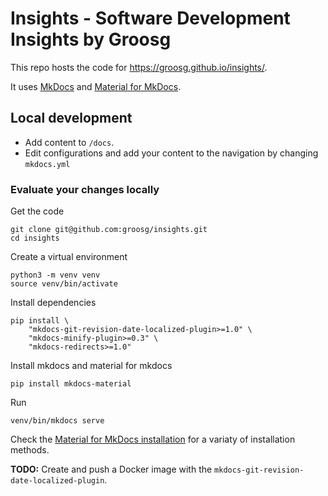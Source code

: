 # Insights - Software Development Insights by Groosg

This repo hosts the code for https://groosg.github.io/insights/.

It uses [MkDocs](https://www.mkdocs.org/getting-started/) and [Material for
MkDocs](https://squidfunk.github.io/mkdocs-material/getting-started/).

## Local development

- Add content to `/docs`.
- Edit configurations and add your content to the navigation by changing
`mkdocs.yml`

### Evaluate your changes locally

Get the code

```shell
git clone git@github.com:groosg/insights.git
cd insights
```

Create a virtual environment

```shell
python3 -m venv venv
source venv/bin/activate
```

Install dependencies

```shell
pip install \
    "mkdocs-git-revision-date-localized-plugin>=1.0" \
    "mkdocs-minify-plugin>=0.3" \
    "mkdocs-redirects>=1.0"
```

Install mkdocs and material for mkdocs

```shell
pip install mkdocs-material
```

Run

```shell
venv/bin/mkdocs serve
```

Check the [Material for MkDocs installation](https://squidfunk.github.io/mkdocs-material/getting-started/#installation) for a variaty of installation methods.

**TODO:** Create and push a Docker image with the `mkdocs-git-revision-date-localized-plugin`.